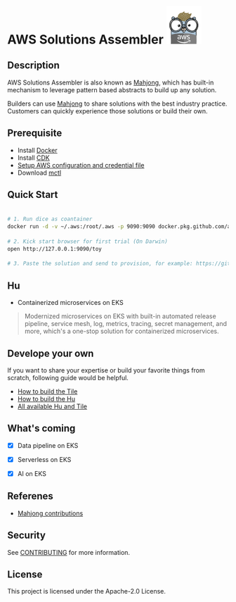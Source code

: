 

# AWS Solutions Assembler <img src="docs/gopher.png" alt="Builders" width="80"/>

## Description


AWS Solutions Assembler is also known as [Mahjong](./docs/All-Concept.md), which has built-in mechanism to leverage pattern based abstracts to build up any solution. 

Builders can use [Mahjong](./docs/All-Concept.md) to share solutions with the best industry practice. Customers can quickly experience those solutions or build their own.


## Prerequisite

- Install [Docker](https://docs.docker.com/desktop/#download-and-install)
- Install [CDK](https://github.com/aws/aws-cdk)
- [Setup AWS configuration and credential file](https://docs.aws.amazon.com/cli/latest/userguide/cli-configure-files.html)
- Download [mctl](https://github.com/awslabs/aws-solutions-assembler/releases)

## Quick Start

```bash

# 1. Run dice as coantainer
docker run -d -v ~/.aws:/root/.aws -p 9090:9090 docker.pkg.github.com/awslabs/aws-solutions-assembler/dice:latest

# 2. Kick start browser for first trial (On Darwin)
open http://127.0.0.1:9090/toy

# 3. Paste the solution and send to provision, for example: https://github.com/mahjong-contributions/mahjong-constuct/blob/master/hu/eks-simple/0.1.0/eks-simple.yaml

```

## Hu

- Containerized microservices on EKS
> Modernized microservices on EKS with built-in automated release pipeline, service mesh, log, metrics, tracing, secret management, and more, which's a one-stop solution for containerized microservices.


## Develope your own

If you want to share your expertise or build your favorite things from scratch, following guide would be helpful.

- [How to build the Tile](./docs/How-to-Build-Tile.md)
- [How to build the Hu](./docs/How-to-Build-Hu.md) 
- [All available Hu and Tile](./repo/README.md)

## What's coming

- [X] Data pipeline on EKS
- [X] Serverless on EKS
- [X] AI on EKS


## Referenes
- [Mahjong contributions](https://github.com/mahjong-contributions)

## Security

See [CONTRIBUTING](CONTRIBUTING.md#security-issue-notifications) for more information.

## License

This project is licensed under the Apache-2.0 License.


